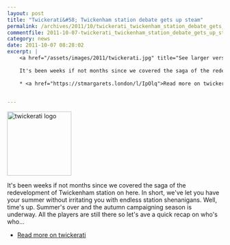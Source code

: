 ```yaml
---
layout: post
title: "Twickerati&#58; Twickenham station debate gets up steam"
permalink: /archives/2011/10/twickerati_twickenham_station_debate_gets_up_steam.html
commentfile: 2011-10-07-twickerati_twickenham_station_debate_gets_up_steam
category: news
date: 2011-10-07 08:28:02
excerpt: |
    <a href="/assets/images/2011/twickerati.jpg" title="See larger version of - twickerati logo"><img src="/assets/images/2011/twickerati_thumb.jpg" width="150" height="150" alt="twickerati logo" class="photo right" /></a>
    
    It's been weeks if not months since we covered the saga of the redevelopment of Twickenham station on here. In short, we've let you have your summer without irritating you with endless station shenanigans. Well, time's up. Summer's over and the autumn campaigning season is underway. All the players are still there so let's ave a quick recap on who's who...
    
    * <a href="https://stmargarets.london/l/IpOlq">Read more on twickerati</a>
    

---
```


<a href="/assets/images/2011/twickerati.jpg" title="See larger version of - twickerati logo"><img src="/assets/images/2011/twickerati_thumb.jpg" width="150" height="150" alt="twickerati logo" class="photo right" /></a>

It's been weeks if not months since we covered the saga of the redevelopment of Twickenham station on here. In short, we've let you have your summer without irritating you with endless station shenanigans. Well, time's up. Summer's over and the autumn campaigning season is underway. All the players are still there so let's ave a quick recap on who's who...

-   [Read more on twickerati](/l/IpOlq)
